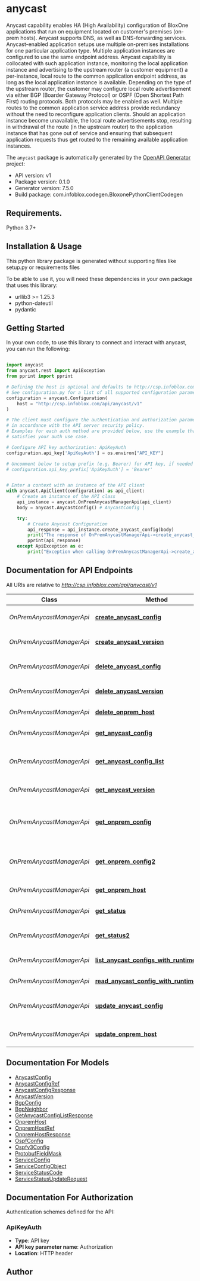 # anycast
Anycast capability enables HA (High Availability) configuration of BloxOne applications that run on equipment located on customer's premises (on-prem hosts). Anycast supports DNS, as well as DNS-forwarding services.  Anycast-enabled application setups use multiple on-premises installations for one particular application type. Multiple application instances are configured to use the same endpoint address. Anycast capability is collocated with such application instance, monitoring the local application instance and advertising to the upstream router (a customer equipment) a per-instance, local route to the common application endpoint address, as long as the local application instance is available. Depending on the type of the upstream router, the customer may configure local route advertisement via either BGP (Boarder Gateway Protocol) or OSPF (Open Shortest Path First) routing protocols. Both protocols may be enabled as well. Multiple routes to the common application service address provide redundancy without the need to reconfigure application clients.  Should an application instance become unavailable, the local route advertisements stop, resulting in withdrawal of the route (in the upstream router) to the application instance that has gone out of service and ensuring that subsequent application requests thus get routed to the remaining available application instances.  

The `anycast` package is automatically generated by the [OpenAPI Generator](https://openapi-generator.tech) project:

- API version: v1
- Package version: 0.1.0
- Generator version: 7.5.0
- Build package: com.infoblox.codegen.BloxonePythonClientCodegen

## Requirements.

Python 3.7+

## Installation & Usage

This python library package is generated without supporting files like setup.py or requirements files

To be able to use it, you will need these dependencies in your own package that uses this library:

* urllib3 >= 1.25.3
* python-dateutil
* pydantic

## Getting Started

In your own code, to use this library to connect and interact with anycast,
you can run the following:

```python

import anycast
from anycast.rest import ApiException
from pprint import pprint

# Defining the host is optional and defaults to http://csp.infoblox.com/api/anycast/v1
# See configuration.py for a list of all supported configuration parameters.
configuration = anycast.Configuration(
    host = "http://csp.infoblox.com/api/anycast/v1"
)

# The client must configure the authentication and authorization parameters
# in accordance with the API server security policy.
# Examples for each auth method are provided below, use the example that
# satisfies your auth use case.

# Configure API key authorization: ApiKeyAuth
configuration.api_key['ApiKeyAuth'] = os.environ["API_KEY"]

# Uncomment below to setup prefix (e.g. Bearer) for API key, if needed
# configuration.api_key_prefix['ApiKeyAuth'] = 'Bearer'


# Enter a context with an instance of the API client
with anycast.ApiClient(configuration) as api_client:
    # Create an instance of the API class
    api_instance = anycast.OnPremAnycastManagerApi(api_client)
    body = anycast.AnycastConfig() # AnycastConfig | 

    try:
        # Create Anycast Configuration
        api_response = api_instance.create_anycast_config(body)
        print("The response of OnPremAnycastManagerApi->create_anycast_config:\n")
        pprint(api_response)
    except ApiException as e:
        print("Exception when calling OnPremAnycastManagerApi->create_anycast_config: %s\n" % e)

```

## Documentation for API Endpoints

All URIs are relative to *http://csp.infoblox.com/api/anycast/v1*

Class | Method | HTTP request | Description
------------ | ------------- | ------------- | -------------
*OnPremAnycastManagerApi* | [**create_anycast_config**](anycast/docs/OnPremAnycastManagerApi.md#create_anycast_config) | **POST** /accm/ac_configs | Create Anycast Configuration
*OnPremAnycastManagerApi* | [**create_anycast_version**](anycast/docs/OnPremAnycastManagerApi.md#create_anycast_version) | **POST** /accm/ac_version/{id} | Create Anycast Version
*OnPremAnycastManagerApi* | [**delete_anycast_config**](anycast/docs/OnPremAnycastManagerApi.md#delete_anycast_config) | **DELETE** /accm/ac_configs/{id} | Delete Anycast Configuration
*OnPremAnycastManagerApi* | [**delete_anycast_version**](anycast/docs/OnPremAnycastManagerApi.md#delete_anycast_version) | **DELETE** /accm/ac_version/{id} | Delete anycast version
*OnPremAnycastManagerApi* | [**delete_onprem_host**](anycast/docs/OnPremAnycastManagerApi.md#delete_onprem_host) | **DELETE** /accm/op_hosts/{id} | Delete On-Prem Host
*OnPremAnycastManagerApi* | [**get_anycast_config**](anycast/docs/OnPremAnycastManagerApi.md#get_anycast_config) | **GET** /accm/ac_configs/{id} | Retrieve Anycast Configuration
*OnPremAnycastManagerApi* | [**get_anycast_config_list**](anycast/docs/OnPremAnycastManagerApi.md#get_anycast_config_list) | **GET** /accm/ac_configs | Retrieve Multiple Anycast Configurations
*OnPremAnycastManagerApi* | [**get_anycast_version**](anycast/docs/OnPremAnycastManagerApi.md#get_anycast_version) | **GET** /accm/ac_version/{id} | Retrieve Anycast Version
*OnPremAnycastManagerApi* | [**get_onprem_config**](anycast/docs/OnPremAnycastManagerApi.md#get_onprem_config) | **GET** /accm/oph_configs/{ophid}/{version} | Retrieve Generated, Per-Host Anycast Configuration
*OnPremAnycastManagerApi* | [**get_onprem_config2**](anycast/docs/OnPremAnycastManagerApi.md#get_onprem_config2) | **GET** /onprem_config/{ophid}/{version} | Retrieve Generated, Per-Host Anycast Configuration
*OnPremAnycastManagerApi* | [**get_onprem_host**](anycast/docs/OnPremAnycastManagerApi.md#get_onprem_host) | **GET** /accm/op_hosts/{id} | Retrieve On-Prem Host
*OnPremAnycastManagerApi* | [**get_status**](anycast/docs/OnPremAnycastManagerApi.md#get_status) | **GET** /accm/oph_config_statuses/{ophid}/latest | Retrieve Configuration Status
*OnPremAnycastManagerApi* | [**get_status2**](anycast/docs/OnPremAnycastManagerApi.md#get_status2) | **GET** /onprem_config_statuses/{ophid}/latest | Retrieve Configuration Status
*OnPremAnycastManagerApi* | [**list_anycast_configs_with_runtime_status**](anycast/docs/OnPremAnycastManagerApi.md#list_anycast_configs_with_runtime_status) | **GET** /accm/ac_runtime_statuses | Read list of Anycast Configurations
*OnPremAnycastManagerApi* | [**read_anycast_config_with_runtime_status**](anycast/docs/OnPremAnycastManagerApi.md#read_anycast_config_with_runtime_status) | **GET** /accm/ac_runtime_statuses/{id} | Read Anycast Configuration
*OnPremAnycastManagerApi* | [**update_anycast_config**](anycast/docs/OnPremAnycastManagerApi.md#update_anycast_config) | **PUT** /accm/ac_configs/{id} | Create or Update Anycast Configuration
*OnPremAnycastManagerApi* | [**update_onprem_host**](anycast/docs/OnPremAnycastManagerApi.md#update_onprem_host) | **PUT** /accm/op_hosts/{id} | Create or Update On-Prem Host


## Documentation For Models

 - [AnycastConfig](anycast/docs/AnycastConfig.md)
 - [AnycastConfigRef](anycast/docs/AnycastConfigRef.md)
 - [AnycastConfigResponse](anycast/docs/AnycastConfigResponse.md)
 - [AnycastVersion](anycast/docs/AnycastVersion.md)
 - [BgpConfig](anycast/docs/BgpConfig.md)
 - [BgpNeighbor](anycast/docs/BgpNeighbor.md)
 - [GetAnycastConfigListResponse](anycast/docs/GetAnycastConfigListResponse.md)
 - [OnpremHost](anycast/docs/OnpremHost.md)
 - [OnpremHostRef](anycast/docs/OnpremHostRef.md)
 - [OnpremHostResponse](anycast/docs/OnpremHostResponse.md)
 - [OspfConfig](anycast/docs/OspfConfig.md)
 - [Ospfv3Config](anycast/docs/Ospfv3Config.md)
 - [ProtobufFieldMask](anycast/docs/ProtobufFieldMask.md)
 - [ServiceConfig](anycast/docs/ServiceConfig.md)
 - [ServiceConfigObject](anycast/docs/ServiceConfigObject.md)
 - [ServiceStatusCode](anycast/docs/ServiceStatusCode.md)
 - [ServiceStatusUpdateRequest](anycast/docs/ServiceStatusUpdateRequest.md)


<a id="documentation-for-authorization"></a>
## Documentation For Authorization


Authentication schemes defined for the API:
<a id="ApiKeyAuth"></a>
### ApiKeyAuth

- **Type**: API key
- **API key parameter name**: Authorization
- **Location**: HTTP header


## Author





